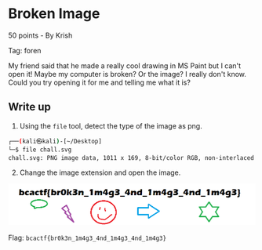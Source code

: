 # Broken Image

50 points - By Krish

Tag: foren

My friend said that he made a really cool drawing in MS Paint but I can't open it! Maybe my computer is broken? Or the image? I really don't know. Could you try opening it for me and telling me what it is?

## Write up
1. Using the `file` tool, detect the type of the image as png.

``` bash
┌──(kali㉿kali)-[~/Desktop]
└─$ file chall.svg 
chall.svg: PNG image data, 1011 x 169, 8-bit/color RGB, non-interlaced
```

2. Change the image extension and open the image.

![](solve.png)

Flag: `bcactf{br0k3n_1m4g3_4nd_1m4g3_4nd_1m4g3}`